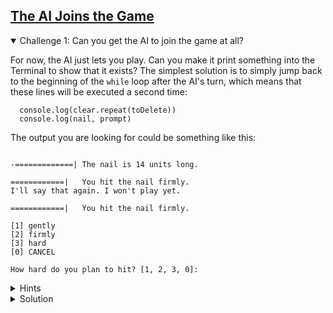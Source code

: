 <!-- Get the AI to Join the Game -->
<section
  id="the-ai-joins-the-game"
  aria-labelledby="the-ai-joins-the-game"
  data-item="The AI Joins the Game"
>
  <h2><a href="#the-ai-joins-the-game">The AI Joins the Game</a></h2>
  
<details class="challenge" open>
<summary>Challenge 1: Can you get the AI to join the game at all?</summary>

For now, the AI just lets you play. Can you make it print something into the Terminal to show that it exists? The simplest solution is to simply jump back to the beginning of the `while` loop after the AI's turn, which means that these lines will be executed a second time:

```javascript-#54
  console.log(clear.repeat(toDelete))
  console.log(nail, prompt)
```

The output you are looking for could be something like this:

```bash-w

-=============| The nail is 14 units long.

============|   You hit the nail firmly.
I'll say that again. I won't play yet.

============|   You hit the nail firmly.

[1] gently
[2] firmly
[3] hard
[0] CANCEL

How hard do you plan to hit? [1, 2, 3, 0]: 
```


<details class="hint">
<summary>Hints</summary>
1. Currently, the variable `player` is always set to `true`, to mean that it is the human player's turn to play. If the AI is to play you will need to set `player` to false.
2. The [logical not operator (`!`)](https://developer.mozilla.org/en-US/docs/Web/JavaScript/Reference/Operators/Logical_NOT) can flip a truthy value to `false`.
3. Where is the best place to flip the value of `player`?
4. If the AI is not going to play, you'll need to make it choose `force = 0`, otherwise the nail will get shorter by itself. (Remember that I already set this for you earlier?)
5. The AI doesn't have to answer a question, so there will be no question lines to delete from the Terminal.
6. You should make the AI print something to the Terminal, just to show that it noticed that it had a turn.

</details>


<details class="solution">
<summary>Solution</summary>

You can achieve the result I show above with just three changes, as shown in **bold** below.

```javascript-
<i>const {
  keyInYN,
  keyInSelect
} = require('readline-sync')

const rules = `Let's knock a nail into this computer!

* Each player takes a turn to hit the nail once.
* A player can hit the nail in one of three ways:
  gently, firmly, hard.
* Depending on the force used, the nail will be
  driven more or less deeply into the Terminal.
* The player who knocks the nail all the way in
  is the winner.

Are you ready?
`
const whoStarts = `If you want to start, type Y.
If you want me to start press any other key. `
const nailIs    = "The nail is "
const long      = " units long."
const clear     = "\x1B[1A\x1B[K"
const strength  = [
  'gently',
  'firmly',
  'hard'
]
const question = 'How hard do you plan to hit?'
const hit      = "You hit the nail "
const win      = `
You win!
`
const endGame  = `Thanks for playing!
`

const initial = 12 + Math.floor(Math.random() * 4)
let length    = initial
let toDelete  = 14
let prompt    = nailIs + length + long
let started   = false
let force
let nail

console.log(rules)
let player = keyInYN(whoStarts)

while (length > 0) {
  if (!started) {
    nail = "-" + "=".repeat(length - 1) + "|"
  } else {
    nail = "=".repeat(length) + "|"
  }

  console.log(clear.repeat(toDelete))
  console.log(nail, prompt)

  if (player) { // it's the human player's turn
    const index = keyInSelect(strength, question)
    if (index < 0) {
      console.log(clear.repeat(toDelete))
      console.log(endGame)
      process.exit()
    }

    force = Math.min(index + 1, length)
    prompt = " ".repeat(initial - length + force)
           + hit + strength[index] + "."
    toDelete = 7
  } else { // it's the AI's turn to play
    </i><b>console.log("I'll say that again. I won't play yet.")
    toDelete = 0</b><i>
    force = 0
  }

  length = length - force
  started = true
  </i><b>player = !player</b><i>
}

console.log(clear.repeat(toDelete))
console.log("|", prompt)
console.log(win)</i>
```

</details>
</details>
</section>
